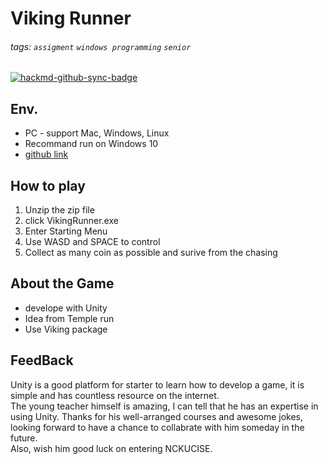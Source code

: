# Viking Runner

###### tags: `assigment` `windows programming` `senior`
[![hackmd-github-sync-badge](https://hackmd.io/t9Azgqg_SKmRZaXD1WeYQg/badge)](https://hackmd.io/t9Azgqg_SKmRZaXD1WeYQg)

## Env.
* PC - support Mac, Windows, Linux
* Recommand run on Windows 10
* [github link](https://github.com/jamesyhh/VikingRunner)

## How to play
1. Unzip the zip file
2. click VikingRunner.exe
3. Enter Starting Menu
4. Use WASD and SPACE to control
5. Collect as many coin as possible and surive from the chasing

## About the Game
* develope with Unity
* Idea from Temple run
* Use Viking package

## FeedBack
Unity is a good platform for starter to learn how to develop a game, it is simple and has countless resource on the internet.  
The young teacher himself is amazing, I can tell that he has an expertise in using Unity. Thanks for his well-arranged courses and awesome jokes, looking forward to have a chance to collabrate with him someday in the future.  
Also, wish him good luck on entering NCKUCISE.